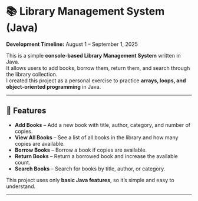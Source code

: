 # 📚 Library Management System (Java)

**Development Timeline:** August 1 – September 1, 2025

This is a simple **console-based Library Management System** written in Java.  
It allows users to add books, borrow them, return them, and search through the library collection.  
I created this project as a personal exercise to practice **arrays, loops, and object-oriented programming** in Java.

---

## 🔧 Features

- **Add Books** – Add a new book with title, author, category, and number of copies.  
- **View All Books** – See a list of all books in the library and how many copies are available.  
- **Borrow Books** – Borrow a book if copies are available.  
- **Return Books** – Return a borrowed book and increase the available count.  
- **Search Books** – Search for books by title, author, or category.

This project uses only **basic Java features**, so it’s simple and easy to understand.

---
